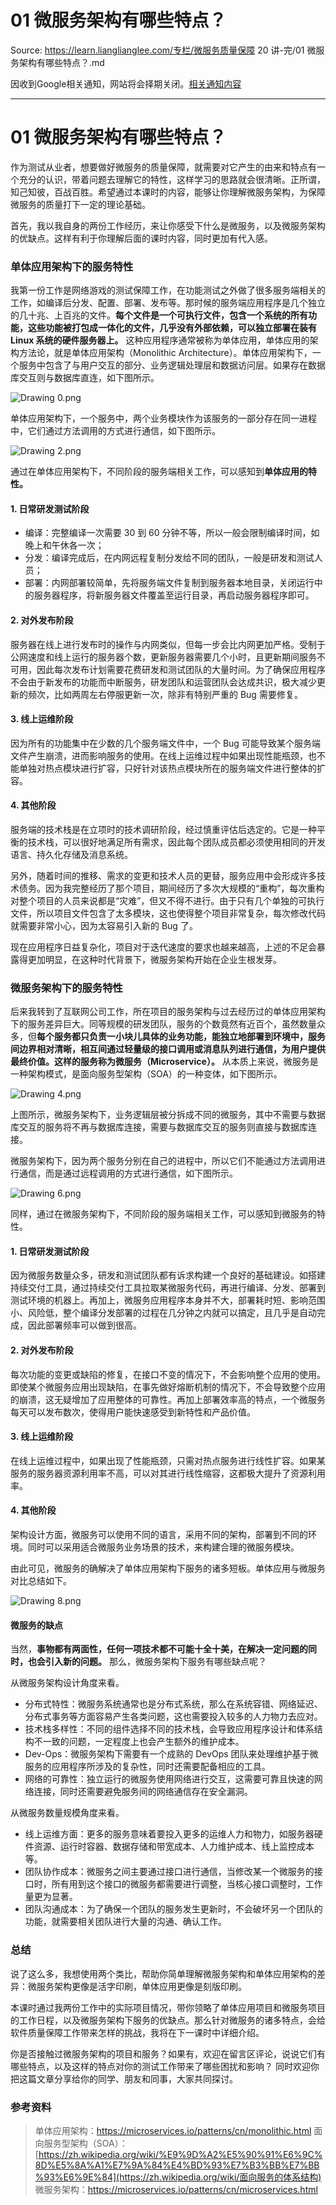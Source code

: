 # 01  微服务架构有哪些特点？ 

Source: https://learn.lianglianglee.com/专栏/微服务质量保障 20 讲-完/01  微服务架构有哪些特点？.md

因收到Google相关通知，网站将会择期关闭。[相关通知内容](https://lumendatabase.org/notices/44265620)

---

# 01 微服务架构有哪些特点？

作为测试从业者，想要做好微服务的质量保障，就需要对它产生的由来和特点有一个充分的认识，带着问题去理解它的特性，这样学习的思路就会很清晰。正所谓，知己知彼，百战百胜。希望通过本课时的内容，能够让你理解微服务架构，为保障微服务的质量打下一定的理论基础。

首先，我以我自身的两份工作经历，来让你感受下什么是微服务，以及微服务架构的优缺点。这样有利于你理解后面的课时内容，同时更加有代入感。

### 单体应用架构下的服务特性

我第一份工作是网络游戏的测试保障工作，在功能测试之外做了很多服务端相关的工作，如编译后分发、配置、部署、发布等。那时候的服务端应用程序是几个独立的几十兆、上百兆的文件。**每个文件是一个可执行文件，包含一个系统的所有功能，这些功能被打包成一体化的文件，几乎没有外部依赖，可以独立部署在装有 Linux 系统的硬件服务器上。** 这种应用程序通常被称为单体应用，单体应用的架构方法论，就是单体应用架构（Monolithic Architecture）。单体应用架构下，一个服务中包含了与用户交互的部分、业务逻辑处理层和数据访问层。如果存在数据库交互则与数据库直连，如下图所示。

![Drawing 0.png](assets/Ciqc1F8VMbWADRXPAABfysmIcFg665.png)

单体应用架构下，一个服务中，两个业务模块作为该服务的一部分存在同一进程中，它们通过方法调用的方式进行通信，如下图所示。

![Drawing 2.png](assets/Ciqc1F8VMb6AFe-pAAAxKvxK3wA298.png)

通过在单体应用架构下，不同阶段的服务端相关工作，可以感知到**单体应用的特性。**

#### 1. 日常研发测试阶段

* 编译：完整编译一次需要 30 到 60 分钟不等，所以一般会限制编译时间，如晚上和午休各一次；
* 分发：编译完成后，在内网远程复制分发给不同的团队，一般是研发和测试人员；
* 部署：内网部署较简单，先将服务端文件复制到服务器本地目录，关闭运行中的服务器程序，将新服务器文件覆盖至运行目录，再启动服务器程序即可。

#### 2. 对外发布阶段

服务器在线上进行发布时的操作与内网类似，但每一步会比内网更加严格。受制于公网速度和线上运行的服务器个数，更新服务器需要几个小时，且更新期间服务不可用，因此每次发布计划需要花费研发和测试团队的大量时间。为了确保应用程序不会由于新发布的功能而中断服务，研发团队和运营团队会达成共识，极大减少更新的频次，比如两周左右停服更新一次，除非有特别严重的 Bug 需要修复。

#### 3. 线上运维阶段

因为所有的功能集中在少数的几个服务端文件中，一个 Bug 可能导致某个服务端文件产生崩溃，进而影响服务的使用。在线上运维过程中如果出现性能瓶颈，也不能单独对热点模块进行扩容，只好针对该热点模块所在的服务端文件进行整体的扩容。

#### 4. 其他阶段

服务端的技术栈是在立项时的技术调研阶段，经过慎重评估后选定的。它是一种平衡的技术栈，可以很好地满足所有需求，因此每个团队成员都必须使用相同的开发语言、持久化存储及消息系统。

另外，随着时间的推移、需求的变更和技术人员的更替，服务应用中会形成许多技术债务。因为我完整经历了那个项目，期间经历了多次大规模的“重构”，每次重构对整个项目的人员来说都是“灾难”，但又不得不进行。由于只有几个单独的可执行文件，所以项目文件包含了太多模块，这也使得整个项目非常复杂，每次修改代码就需要非常小心，因为太容易引入新的 Bug 了。

现在应用程序日益复杂化，项目对于迭代速度的要求也越来越高，上述的不足会暴露得更加明显，在这种时代背景下，微服务架构开始在企业生根发芽。

### 微服务架构下的服务特性

后来我转到了互联网公司工作，所在项目的服务架构与过去经历过的单体应用架构下的服务差异巨大。同等规模的研发团队，服务的个数竟然有近百个，虽然数量众多，但**每个服务都只负责一小块儿具体的业务功能，能独立地部署到环境中，服务间边界相对清晰，相互间通过轻量级的接口调用或消息队列进行通信，为用户提供最终价值。这样的服务称为微服务（Microservice）。** 从本质上来说，微服务是一种架构模式，是面向服务型架构（SOA）的一种变体，如下图所示。

![Drawing 4.png](assets/Ciqc1F8VMgmAbQ0RAACD0qeLHMs761.png)

上图所示，微服务架构下，业务逻辑层被分拆成不同的微服务，其中不需要与数据库交互的服务将不再与数据库连接，需要与数据库交互的服务则直接与数据库连接。

微服务架构下，因为两个服务分别在自己的进程中，所以它们不能通过方法调用进行通信，而是通过远程调用的方式进行通信，如下图所示。

![Drawing 6.png](assets/Ciqc1F8VMhGAIS2iAAAyeIWdJZ4810.png)

同样，通过在微服务架构下，不同阶段的服务端相关工作，可以感知到微服务的特性。

#### 1. 日常研发测试阶段

因为微服务数量众多，研发和测试团队都有诉求构建一个良好的基础建设。如搭建持续交付工具，通过持续交付工具拉取某微服务代码，再进行编译、分发、部署到测试环境的机器上。再加上，微服务应用程序本身并不大，部署耗时短、影响范围小、风险低，整个编译分发部署的过程在几分钟之内就可以搞定，且几乎是自动完成，因此部署频率可以做到很高。

#### 2. 对外发布阶段

每次功能的变更或缺陷的修复，在接口不变的情况下，不会影响整个应用的使用。即使某个微服务应用出现缺陷，在事先做好熔断机制的情况下，不会导致整个应用的崩溃，这无疑增加了应用整体的可靠性。再加上部署效率高的特点，一个微服务每天可以发布数次，使得用户能快速感受到新特性和产品价值。

#### 3. 线上运维阶段

在线上运维过程中，如果出现了性能瓶颈，只需对热点服务进行线性扩容。如果某服务的服务器资源利用率不高，可以对其进行线性缩容，这都极大提升了资源利用率。

#### 4. 其他阶段

架构设计方面，微服务可以使用不同的语言，采用不同的架构，部署到不同的环境。同时可以采用适合微服务业务场景的技术，来构建合理的微服务模块。

由此可见，微服务的确解决了单体应用架构下服务的诸多短板。单体应用与微服务对比总结如下。

![Drawing 8.png](assets/CgqCHl8VMjCAeWiUAAB11eN264M629.png)

#### 微服务的缺点

当然，**事物都有两面性，任何一项技术都不可能十全十美，在解决一定问题的同时，也会引入新的问题。** 那么，微服务架构下服务有哪些缺点呢？

从微服务架构设计角度来看。

* 分布式特性：微服务系统通常也是分布式系统，那么在系统容错、网络延迟、分布式事务等方面容易产生各类问题，这也需要投入较多的人力物力去应对。
* 技术栈多样性：不同的组件选择不同的技术栈，会导致应用程序设计和体系结构不一致的问题，一定程度上也会产生额外的维护成本。
* Dev-Ops：微服务架构下需要有一个成熟的 DevOps 团队来处理维护基于微服务的应用程序所涉及的复杂性，同时还需要配备相应的工具。
* 网络的可靠性：独立运行的微服务使用网络进行交互，这需要可靠且快速的网络连接，同时还需要避免服务间的网络通信存在安全漏洞。

从微服务数量规模角度来看。

* 线上运维方面：更多的服务意味着要投入更多的运维人力和物力，如服务器硬件资源、运行时容器、数据存储和带宽成本、人力维护成本、线上监控成本等。
* 团队协作成本：微服务之间主要通过接口进行通信，当修改某一个微服务的接口时，所有用到这个接口的微服务都需要进行调整，当核心接口调整时，工作量更为显著。
* 团队沟通成本：为了确保一个团队的服务发生更新时，不会破坏另一个团队的功能，就需要相关团队进行大量的沟通、确认工作。

### 总结

说了这么多，我想使用两个类比，帮助你简单理解微服务架构和单体应用架构的差异：微服务架构更像是活字印刷，单体应用更像是刻版印刷。

本课时通过我两份工作中的实际项目情况，带你领略了单体应用项目和微服务项目的工作日程，以及微服务架构下服务的优缺点。那么针对微服务的诸多特点，会给软件质量保障工作带来怎样的挑战，我将在下一课时中详细介绍。

你是否接触过微服务架构的项目和服务？如果有，欢迎在留言区评论，说说它们有哪些特点，以及这样的特点对你的测试工作带来了哪些困扰和影响？ 同时欢迎你把这篇文章分享给你的同学、朋友和同事，大家共同探讨。

### 参考资料

> 单体应用架构：<https://microservices.io/patterns/cn/monolithic.html>
> 面向服务型架构（SOA）：[https://zh.wikipedia.org/wiki/%E9%9D%A2%E5%90%91%E6%9C%8D%E5%8A%A1%E7%9A%84%E4%BD%93%E7%B3%BB%E7%BB%93%E6%9E%84](https://zh.wikipedia.org/wiki/面向服务的体系结构)
> 微服务架构：<https://microservices.io/patterns/cn/microservices.html>